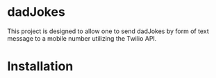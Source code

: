 # dadJokes
This project is designed to allow one to send dadJokes by form of text message to a mobile number utilizing the Twilio API. 

# Installation
